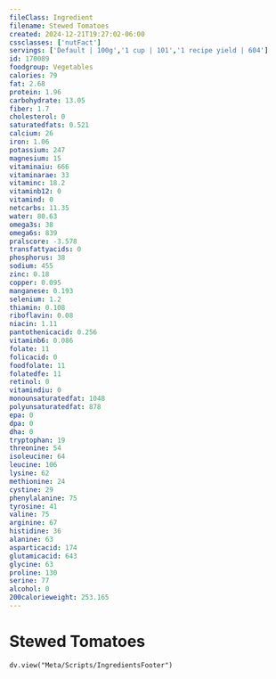 ```yaml
---
fileClass: Ingredient
filename: Stewed Tomatoes
created: 2024-12-21T19:27:02-06:00
cssclasses: ['nutFact']
servings: ['Default | 100g','1 cup | 101','1 recipe yield | 604']
id: 170089
foodgroup: Vegetables
calories: 79
fat: 2.68
protein: 1.96
carbohydrate: 13.05
fiber: 1.7
cholesterol: 0
saturatedfats: 0.521
calcium: 26
iron: 1.06
potassium: 247
magnesium: 15
vitaminaiu: 666
vitaminarae: 33
vitaminc: 18.2
vitaminb12: 0
vitamind: 0
netcarbs: 11.35
water: 80.63
omega3s: 38
omega6s: 839
pralscore: -3.578
transfattyacids: 0
phosphorus: 38
sodium: 455
zinc: 0.18
copper: 0.095
manganese: 0.193
selenium: 1.2
thiamin: 0.108
riboflavin: 0.08
niacin: 1.11
pantothenicacid: 0.256
vitaminb6: 0.086
folate: 11
folicacid: 0
foodfolate: 11
folatedfe: 11
retinol: 0
vitamindiu: 0
monounsaturatedfat: 1048
polyunsaturatedfat: 878
epa: 0
dpa: 0
dha: 0
tryptophan: 19
threonine: 54
isoleucine: 64
leucine: 106
lysine: 62
methionine: 24
cystine: 29
phenylalanine: 75
tyrosine: 41
valine: 75
arginine: 67
histidine: 36
alanine: 63
asparticacid: 174
glutamicacid: 643
glycine: 63
proline: 130
serine: 77
alcohol: 0
200calorieweight: 253.165
---
```


# Stewed Tomatoes

```dataviewjs
dv.view("Meta/Scripts/IngredientsFooter")
```